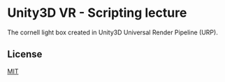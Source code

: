 # Unity3D VR - Scripting lecture
The cornell light box created in Unity3D Universal Render Pipeline (URP). 

## License
[MIT](https://choosealicense.com/licenses/mit/)
